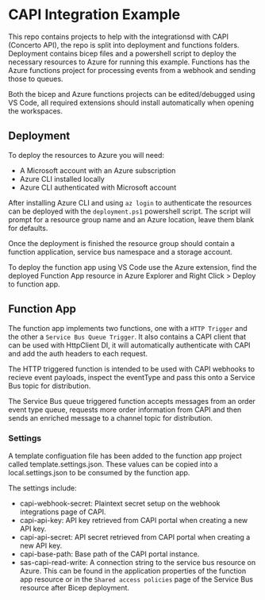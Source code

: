 # CAPI Integration Example
This repo contains projects to help with the integrationsd with CAPI (Concerto API), the repo is split into deployment and functions folders. Deployment contains bicep files and a powershell script to deploy the necessary resources to Azure for running this example. Functions has the Azure functions project for processing events from a webhook and sending those to queues.

Both the bicep and Azure functions projects can be edited/debugged using VS Code, all required extensions should install automatically when opening the workspaces.

## Deployment
To deploy the resources to Azure you will need:
- A Microsoft account with an Azure subscription
- Azure CLI installed locally
- Azure CLI authenticated with Microsoft account

After installing Azure CLI and using `az login` to authenticate the resources can be deployed with the `deployment.ps1` powershell script. The script will prompt for a resource group name and an Azure location, leave them blank for defaults.

Once the deployment is finished the resource group should contain a function application, service bus namespace and a storage account.

To deploy the function app using VS Code use the Azure extension, find the deployed Function App resource in Azure Explorer and Right Click > Deploy to function app.

## Function App
The function app implements two functions, one with a `HTTP Trigger` and the other a `Service Bus Queue Trigger`. It also contains a CAPI client that can be used with HttpClient DI, it will automatically authenticate with CAPI and add the auth headers to each request. 

The HTTP triggered function is intended to be used with CAPI webhooks to recieve event payloads, inspect the eventType and pass this onto a Service Bus topic for distribution.

The Service Bus queue triggered function accepts messages from an order event type queue, requests more order information from CAPI and then sends an enriched message to a channel topic for distribution.

### Settings
A template configuation file has been added to the function app project called template.settings.json. These values can be copied into a local.settings.json to be consumed by the function app.

The settings include:
- capi-webhook-secret: Plaintext secret setup on the webhook integrations page of CAPI.
- capi-api-key: API key retrieved from CAPI portal when creating a new API key.
- capi-api-secret: API secret retrieved from CAPI portal when creating a new API key.
- capi-base-path: Base path of the CAPI portal instance.
- sas-capi-read-write: A connection string to the service bus resource on Azure. This can be found in the application properties of the function app resource or in the `Shared access policies` page of the Service Bus resource after Bicep deployment.